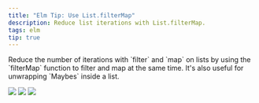 ```yaml
---
title: "Elm Tip: Use List.filterMap"
description: Reduce list iterations with List.filterMap.
tags: elm
tip: true
---
```


<div class="post__tip">
<p>
  Reduce the number of iterations with `filter` and `map` on lists by using the `filterMap` function to filter and map at the same time. It's also useful for unwrapping `Maybes` inside a list.
</p>
<div id="post-tip-images" class="post__tip-images">
  <a><img src="/img/tip-2019-06-19-1.png" role="presentation" /></a>
  <a><img src="/img/tip-2019-06-19-2.png" role="presentation" /></a>
  <a><img src="/img/tip-2019-06-19-3.png" role="presentation" /></a>
</div>
</div>
